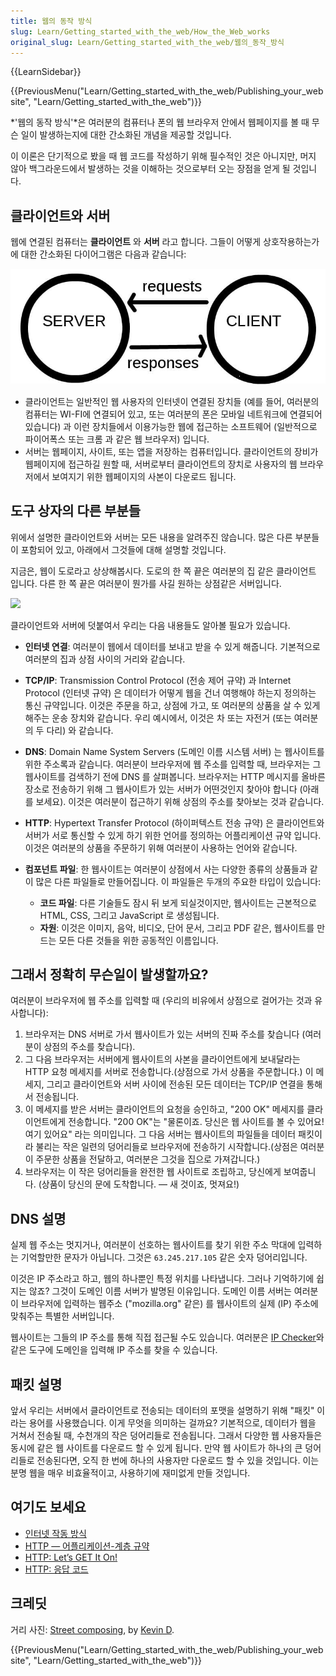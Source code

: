 ```yaml
---
title: 웹의 동작 방식
slug: Learn/Getting_started_with_the_web/How_the_Web_works
original_slug: Learn/Getting_started_with_the_web/웹의_동작_방식
---
```


{{LearnSidebar}}

{{PreviousMenu("Learn/Getting_started_with_the_web/Publishing_your_website", "Learn/Getting_started_with_the_web")}}

*'웹의 동작 방식'*은 여러분의 컴퓨터나 폰의 웹 브라우저 안에서 웹페이지를 볼 때 무슨 일이 발생하는지에 대한 간소화된 개념을 제공할 것입니다.

이 이론은 단기적으로 봤을 때 웹 코드를 작성하기 위해 필수적인 것은 아니지만, 머지 않아 백그라운드에서 발생하는 것을 이해하는 것으로부터 오는 장점을 얻게 될 것입니다.

## 클라이언트와 서버

웹에 연결된 컴퓨터는 **클라이언트** 와 **서버** 라고 합니다. 그들이 어떻게 상호작용하는가에 대한 간소화된 다이어그램은 다음과 같습니다:

![](client-server.jpg)

- 클라이언트는 일반적인 웹 사용자의 인터넷이 연결된 장치들 (예를 들어, 여러분의 컴퓨터는 WI-FI에 연결되어 있고, 또는 여러분의 폰은 모바일 네트워크에 연결되어 있습니다) 과 이런 장치들에서 이용가능한 웹에 접근하는 소프트웨어 (일반적으로 파이어폭스 또는 크롬 과 같은 웹 브라우저) 입니다.
- 서버는 웹페이지, 사이트, 또는 앱을 저장하는 컴퓨터입니다. 클라이언트의 장비가 웹페이지에 접근하길 원할 때, 서버로부터 클라이언트의 장치로 사용자의 웹 브라우저에서 보여지기 위한 웹페이지의 사본이 다운로드 됩니다.

## 도구 상자의 다른 부분들

위에서 설명한 클라이언트와 서버는 모든 내용을 알려주진 않습니다. 많은 다른 부분들이 포함되어 있고, 아래에서 그것들에 대해 설명할 것입니다.

지금은, 웹이 도로라고 상상해봅시다. 도로의 한 쪽 끝은 여러분의 집 같은 클라이언트 입니다. 다른 한 쪽 끝은 여러분이 뭔가를 사길 원하는 상점같은 서버입니다.

![](road.jpg)

클라이언트와 서버에 덧붙여서 우리는 다음 내용들도 알아볼 필요가 있습니다.

- **인터넷 연결**: 여러분이 웹에서 데이터를 보내고 받을 수 있게 해줍니다. 기본적으로 여러분의 집과 상점 사이의 거리와 같습니다.
- **TCP/IP**: Transmission Control Protocol (전송 제어 규약) 과 Internet Protocol (인터넷 규약) 은 데이터가 어떻게 웹을 건너 여행해야 하는지 정의하는 통신 규약입니다. 이것은 주문을 하고, 상점에 가고, 또 여러분의 상품을 살 수 있게 해주는 운송 장치와 같습니다. 우리 예시에서, 이것은 차 또는 자전거 (또는 여러분의 두 다리) 와 같습니다.
- **DNS**: Domain Name System Servers (도메인 이름 시스템 서버) 는 웹사이트를 위한 주소록과 같습니다. 여러분이 브라우저에 웹 주소를 입력할 때, 브라우저는 그 웹사이트를 검색하기 전에 DNS 를 살펴봅니다. 브라우저는 HTTP 메시지를 올바른 장소로 전송하기 위해 그 웹사이트가 있는 서버가 어떤것인지 찾아야 합니다 (아래를 보세요). 이것은 여러분이 접근하기 위해 상점의 주소를 찾아보는 것과 같습니다.
- **HTTP**: Hypertext Transfer Protocol (하이퍼텍스트 전송 규약) 은 클라이언트와 서버가 서로 통신할 수 있게 하기 위한 언어를 정의하는 어플리케이션 규약 입니다. 이것은 여러분의 상품을 주문하기 위해 여러분이 사용하는 언어와 같습니다.
- **컴포넌트 파일**: 한 웹사이트는 여러분이 상점에서 사는 다양한 종류의 상품들과 같이 많은 다른 파일들로 만들어집니다. 이 파일들은 두개의 주요한 타입이 있습니다:

  - **코드 파일**: 다른 기술들도 잠시 뒤 보게 되실것이지만, 웹사이트는 근본적으로 HTML, CSS, 그리고 JavaScript 로 생성됩니다.
  - **자원**: 이것은 이미지, 음악, 비디오, 단어 문서, 그리고 PDF 같은, 웹사이트를 만드는 모든 다른 것들을 위한 공동적인 이름입니다.

## 그래서 정확히 무슨일이 발생할까요?

여러분이 브라우저에 웹 주소를 입력할 때 (우리의 비유에서 상점으로 걸어가는 것과 유사합니다):

1. 브라우저는 DNS 서버로 가서 웹사이트가 있는 서버의 진짜 주소를 찾습니다 (여러분이 상점의 주소를 찾습니다).
2. 그 다음 브라우저는 서버에게 웹사이트의 사본을 클라이언트에게 보내달라는 HTTP 요청 메세지를 서버로 전송합니다.(상점으로 가서 상품을 주문합니다.) 이 메세지, 그리고 클라이언트와 서버 사이에 전송된 모든 데이터는 TCP/IP 연결을 통해서 전송됩니다.
3. 이 메세지를 받은 서버는 클라이언트의 요청을 승인하고, "200 OK" 메세지를 클라이언트에게 전송합니다. "200 OK"는 "물론이죠. 당신은 웹 사이트를 볼 수 있어요! 여기 있어요" 라는 의미입니다. 그 다음 서버는 웹사이트의 파일들을 데이터 패킷이라 불리는 작은 일련의 덩어리들로 브라우저에 전송하기 시작합니다.(상점은 여러분이 주문한 상품을 전달하고, 여러분은 그것을 집으로 가져갑니다.)
4. 브라우저는 이 작은 덩어리들을 완전한 웹 사이트로 조립하고, 당신에게 보여줍니다. (상품이 당신의 문에 도착합니다. — 새 것이죠, 멋져요!)

## DNS 설명

실제 웹 주소는 멋지거나, 여러분이 선호하는 웹사이트를 찾기 위한 주소 막대에 입력하는 기억할만한 문자가 아닙니다. 그것은 `63.245.217.105` 같은 숫자 덩어리입니다.

이것은 IP 주소라고 하고, 웹의 하나뿐인 특정 위치를 나타냅니다. 그러나 기억하기에 쉽지는 않죠? 그것이 도메인 이름 서버가 발명된 이유입니다. 도메인 이름 서버는 여러분이 브라우저에 입력하는 웹주소 ("mozilla.org" 같은) 를 웹사이트의 실제 (IP) 주소에 맞춰주는 특별한 서버입니다.

웹사이트는 그들의 IP 주소를 통해 직접 접근될 수도 있습니다. 여러분은 [IP Checker](https://www.nslookup.io/website-to-ip-lookup/)와 같은 도구에 도메인을 입력해 IP 주소를 찾을 수 있습니다.

## 패킷 설명

앞서 우리는 서버에서 클라이언트로 전송되는 데이터의 포맷을 설명하기 위해 "패킷" 이라는 용어를 사용했습니다. 이게 무엇을 의미하는 걸까요? 기본적으로, 데이터가 웹을 거쳐서 전송될 때, 수천개의 작은 덩어리들로 전송됩니다. 그래서 다양한 웹 사용자들은 동시에 같은 웹 사이트를 다운로드 할 수 있게 됩니다. 만약 웹 사이트가 하나의 큰 덩어리들로 전송된다면, 오직 한 번에 하나의 사용자만 다운로드 할 수 있을 것입니다. 이는 분명 웹을 매우 비효율적이고, 사용하기에 재미없게 만들 것입니다.

## 여기도 보세요

- [인터넷 작동 방식](/ko/docs/Learn/Common_questions/How_does_the_Internet_work)
- [HTTP — 어플리케이션-계층 규약](https://dev.opera.com/articles/http-basic-introduction/)
- [HTTP: Let’s GET It On!](https://dev.opera.com/articles/http-lets-get-it-on/)
- [HTTP: 응답 코드](https://dev.opera.com/articles/http-response-codes/)

## 크레딧

거리 사진: [Street composing](https://www.flickr.com/photos/kdigga/9110990882/in/photolist-cXrKFs-c1j6hQ-mKrPUT-oRTUK4-7jSQQq-eT7daG-cZEZrh-5xT9L6-bUnkip-9jAbvr-5hVkHn-pMfobT-dm8JuZ-gjwYYM-pREaSM-822JRW-5hhMf9-9RVQNn-bnDMSZ-pL2z3y-k7FRM4-pzd8Y7-822upY-8bFN4Y-kedD87-pzaATg-nrF8ft-5anP2x-mpVky9-ceKc9W-dG75mD-pY62sp-gZmXVZ-7vVJL9-h7r9AQ-gagPYh-jvo5aM-J32rC-ibP2zY-a4JBcH-ndxM5Y-iFHsde-dtJ15p-8nYRgp-93uCB1-o6N5Bh-nBPUny-dNJ66P-9XWmVP-efXhxJ), by [Kevin D](https://www.flickr.com/photos/kdigga/).

{{PreviousMenu("Learn/Getting_started_with_the_web/Publishing_your_website", "Learn/Getting_started_with_the_web")}}
